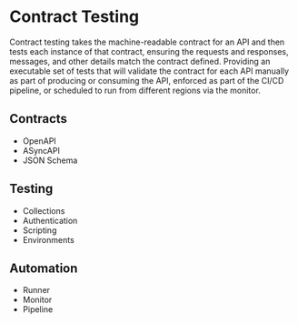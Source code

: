 # Contract Testing
Contract testing takes the machine-readable contract for an API and then tests each instance of that contract, ensuring the requests and responses, messages, and other details match the contract defined. Providing an executable set of tests that will validate the contract for each API manually as part of producing or consuming the API, enforced as part of the CI/CD pipeline, or scheduled to run from different regions via the monitor. 

## Contracts

- OpenAPI
- ASyncAPI
- JSON Schema

## Testing

- Collections
- Authentication
- Scripting
- Environments

## Automation

- Runner
- Monitor
- Pipeline
